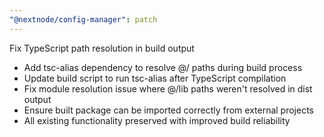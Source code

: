 ```yaml
---
"@nextnode/config-manager": patch
---
```


Fix TypeScript path resolution in build output

- Add tsc-alias dependency to resolve @/ paths during build process
- Update build script to run tsc-alias after TypeScript compilation  
- Fix module resolution issue where @/lib paths weren't resolved in dist output
- Ensure built package can be imported correctly from external projects
- All existing functionality preserved with improved build reliability
